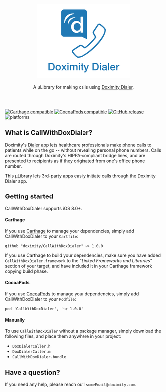 <p align="center">
	<a href="https://github.com/doximity/CallWithDoxDialer/"><img src="Logo/logo.png" alt="CallWithDoxDialer" style="width: 300px;" /></a><br /><br />
	A µLibrary for making calls using <a href="https://www.doximity.com/clinicians/download/dialer/">Doximity Dialer</a>.<br /><br />
</p>
<br />

[![Carthage compatible](https://img.shields.io/badge/Carthage-compatible-4BC51D.svg?style=flat)](#carthage) [![CocoaPods compatible](https://img.shields.io/cocoapods/v/CallWithDoxDialer.svg)](#cocoapods) [![GitHub release](https://img.shields.io/github/release/doximity/CallWithDoxDialer.svg)](https://github.com/doximity/CallWithDoxDialer/releases) ![platforms](https://img.shields.io/badge/platforms-iOS-lightgrey.svg)


## What is CallWithDoxDialer?

Doximity's [Dialer][] app lets healthcare professionals make
phone calls to patients while on the go -- without revealing personal phone numbers.
Calls are routed through Doximity's HIPPA-compliant bridge lines,
and are presented to recipients as if they originated from one's office phone number.

This µLibrary lets 3rd-party apps easily initiate calls through the Doximity Dialer app.

## Getting started

CallWithDoxDialer supports iOS 8.0+.

#### Carthage

If you use [Carthage][] to manage your dependencies, simply add
CallWithDoxDialer to your `Cartfile`:

```
github "doximity/CallWithDoxDialer" ~> 1.0.0
```

If you use Carthage to build your dependencies, make sure you have added `CallWithDoxDialer.framework` to the "_Linked Frameworks and Libraries_" section of your target, and have included it in your Carthage framework copying build phase.

#### CocoaPods

If you use [CocoaPods][] to manage your dependencies, simply add
CallWithDoxDialer to your `Podfile`:

```
pod 'CallWithDoxDialer', '~> 1.0.0'
```

#### Manually
To use `CallWithDoxDialer` without a package manager, simply download the following files, and place them anywhere in your project:
- `DoxDialerCaller.h`
- `DoxDialerCaller.m`
- `CallWithDoxDialer.bundle`



## Have a question?
If you need any help, please reach out! `someEmail@doximity.com`.



[Carthage]: https://github.com/Carthage/Carthage
[CocoaPods]: https://cocoapods.org/
[Dialer]: https://www.doximity.com/clinicians/download/dialer
